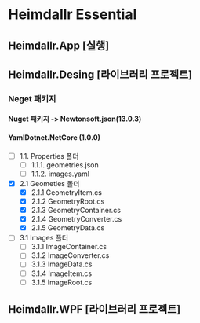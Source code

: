 # Heimdallr Essential

## Heimdallr.App [실행]

## Heimdallr.Desing [라이브러리 프로젝트]
### Neget 패키지
  #### Nuget 패키지 -> Newtonsoft.json(13.0.3)
  #### YamlDotnet.NetCore (1.0.0)
- [ ] 1.1. Properties 폴더
    - [ ] 1.1.1. geometries.json
    - [ ] 1.1.2. images.yaml
- [x] 2.1 Geometies 폴더
    - [x] 2.1.1 GeometryItem.cs
    - [x] 2.1.2 GeometryRoot.cs
    - [x] 2.1.3 GeometryContainer.cs
    - [x] 2.1.4 GeometryConverter.cs
    - [x] 2.1.5 GeometryData.cs
- [ ] 3.1 Images 폴더
    - [ ] 3.1.1 ImageContainer.cs
    - [ ] 3.1.2 ImageConverter.cs
    - [ ] 3.1.3 ImageData.cs
    - [ ] 3.1.4 ImageItem.cs
    - [ ] 3.1.5 ImageRoot.cs

## Heimdallr.WPF [라이브러리 프로젝트]

